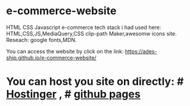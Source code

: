 # e-commerce-website
HTML CSS Javascript e-commerce
tech stack i had used here:
     HTML,CSS,JS,MediaQuery,CSS clip-path Maker,awesomw icons site.
Reseach: google fonts,MDN.

You can access the website by click on the link: https://ades-ship.github.io/e-commerce-website/
# You can host you site on directly: # [Hostinger](https://hostinger.com) , # [github pages](https://github.com)

